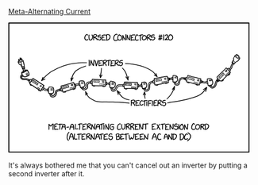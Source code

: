 [Meta-Alternating Current](https://xkcd.com/2642)

![Meta-Alternating Current](./random_comic.png)

It's always bothered me that you can't cancel out an inverter by putting a second inverter after it.

